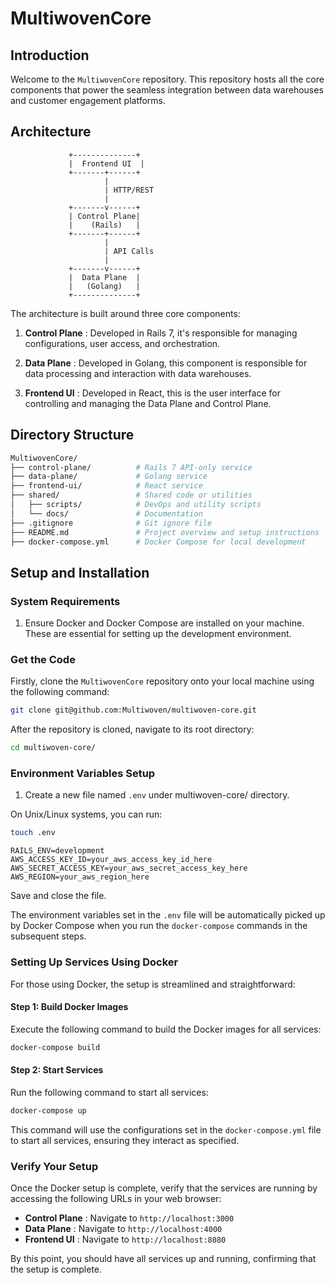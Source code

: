 # MultiwovenCore

## Introduction

Welcome to the `MultiwovenCore` repository. This repository hosts all the core components that power the seamless integration between data warehouses and customer engagement platforms.

## Architecture

                 +--------------+
                 |  Frontend UI  |
                 +-------+------+
                         |
                         | HTTP/REST
                         |
                 +-------v------+
                 | Control Plane|
                 |    (Rails)   |
                 +-------+------+
                         |
                         | API Calls
                         |
                 +-------v------+
                 |  Data Plane  |
                 |   (Golang)   |
                 +--------------+


The architecture is built around three core components:

1. **Control Plane** : Developed in Rails 7, it's responsible for managing configurations, user access, and orchestration.

2. **Data Plane** : Developed in Golang, this component is responsible for data processing and interaction with data warehouses. 

3. **Frontend UI** : Developed in React, this is the user interface for controlling and managing the Data Plane and Control Plane.
   
## Directory Structure

```graphql
MultiwovenCore/
├── control-plane/          # Rails 7 API-only service
├── data-plane/             # Golang service
├── frontend-ui/            # React service
├── shared/                 # Shared code or utilities
│   ├── scripts/            # DevOps and utility scripts
│   └── docs/               # Documentation
├── .gitignore              # Git ignore file
├── README.md               # Project overview and setup instructions
├── docker-compose.yml      # Docker Compose for local development
```

## Setup and Installation

### System Requirements
1. Ensure Docker and Docker Compose are installed on your machine. These are essential for setting up the development environment.

### Get the Code

Firstly, clone the `MultiwovenCore` repository onto your local machine using the following command:

```bash
git clone git@github.com:Multiwoven/multiwoven-core.git
```

After the repository is cloned, navigate to its root directory:

```bash
cd multiwoven-core/
```

### Environment Variables Setup 
 
1. Create a new file named `.env` under multiwoven-core/ directory.

On Unix/Linux systems, you can run:

```bash
touch .env
```

```env
RAILS_ENV=development
AWS_ACCESS_KEY_ID=your_aws_access_key_id_here
AWS_SECRET_ACCESS_KEY=your_aws_secret_access_key_here
AWS_REGION=your_aws_region_here
```

Save and close the file.

The environment variables set in the `.env` file will be automatically picked up by Docker Compose when you run the `docker-compose` commands in the subsequent steps.

### Setting Up Services Using Docker

For those using Docker, the setup is streamlined and straightforward:
#### Step 1: Build Docker Images

Execute the following command to build the Docker images for all services:

```bash
docker-compose build
```

#### Step 2: Start Services

Run the following command to start all services:

```bash
docker-compose up
```

This command will use the configurations set in the `docker-compose.yml` file to start all services, ensuring they interact as specified.

### Verify Your Setup

Once the Docker setup is complete, verify that the services are running by accessing the following URLs in your web browser: 
- **Control Plane** : Navigate to `http://localhost:3000` 
- **Data Plane** : Navigate to `http://localhost:4000` 
- **Frontend UI** : Navigate to `http://localhost:8080`

By this point, you should have all services up and running, confirming that the setup is complete.
